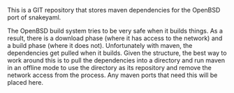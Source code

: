 This is a GIT repository that stores maven dependencies for the OpenBSD port of snakeyaml.

The OpenBSD build system tries to be very safe when it builds things.  As a result, there is a download 
phase (where it has access to the network) and a build phase (where it does not).  Unfortunately with 
maven, the dependencies get pulled when it builds.  Given the structure, the best way to work around 
this is to pull the dependencies into a directory and run maven in an offline mode to use the directory
as its repository and remove the network access from the process.  Any maven ports that need this will
be placed here.
